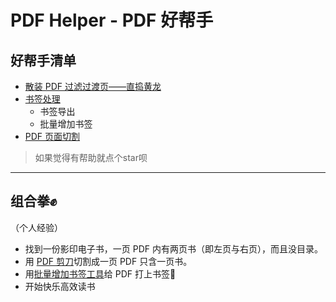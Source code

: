 # PDF Helper - PDF 好帮手

## 好帮手清单

- [散装 PDF 过滤过渡页——直捣黄龙](./pdf_filter)
- [书签处理](./bookmarks)
  - 书签导出
  - 批量增加书签
- [PDF 页面切割](./pdf_scissors)

> 如果觉得有帮助就点个star呗

---

## 组合拳✊

（个人经验）

- 找到一份影印电子书，一页 PDF 内有两页书（即左页与右页），而且没目录。
- 用 [PDF 剪刀](./pdf_scissors)切割成一页 PDF 只含一页书。
- 用[批量增加书签工具](./add_bookmarks)给 PDF 打上书签🔖  
- 开始快乐高效读书